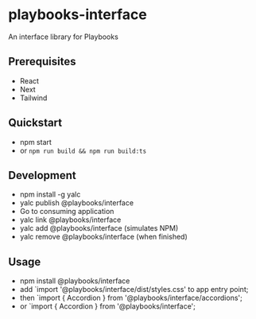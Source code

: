 # playbooks-interface
 An interface library for Playbooks

## Prerequisites
- React
- Next
- Tailwind

## Quickstart
- npm start
- or `npm run build && npm run build:ts`

## Development
- npm install -g yalc
- yalc publish @playbooks/interface
- Go to consuming application
- yalc link @playbooks/interface
- yalc add @playbooks/interface (simulates NPM)
- yalc remove @playbooks/interface (when finished)

## Usage
- npm install @playbooks/interface
- add `import '@playbooks/interface/dist/styles.css' to app entry point;
- then `import { Accordion } from '@playbooks/interface/accordions';
- or `import { Accordion } from '@playbooks/interface';
